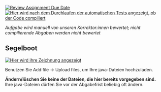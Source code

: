 [![Review Assignment Due Date](https://classroom.github.com/assets/deadline-readme-button-24ddc0f5d75046c5622901739e7c5dd533143b0c8e959d652212380cedb1ea36.svg)](https://classroom.github.com/a/b1waRjmW)
[![Hier wird nach dem Durchlaufen der automatischen Tests angezeigt, ob der Code compiliert](../../blob/badges/.github/badges/points.svg)](../../raw/badges/.github/badges/points.svg)

*Aufgabe wird manuell von unseren Korrektor:innen bewertet; nicht compilierende Abgaben werden nicht bewertet*

Segelboot
---
[![Hier wird ihre Zeichnung angezeigt](../../blob/badges/drawing.png)](../../blob/badges/drawing.png)

Benutzen Sie Add file → Upload files, um Ihre java-Dateien hochzuladen.

**Ändern/löschen Sie keine der Dateien, die hier bereits vorgegeben sind.**
Ihre java-Dateien dürfen Sie vor der Abgabefrist beliebig oft ändern.

